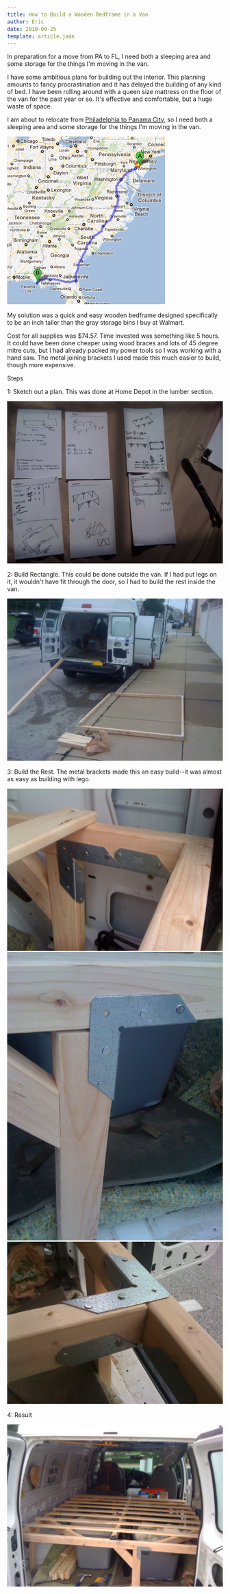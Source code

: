 ```yaml
---
title: How to Build a Wooden Bedframe in a Van
author: Eric
date: 2010-09-25
template: article.jade
---
```


In preparation for a move from PA to FL, I need both a sleeping area and some storage for the things I'm moving in the van.

<span class="more"></span>

I have some ambitious plans for building out the interior. This planning amounts to fancy procrastination and it has delayed the building of any kind of bed. I have been rolling around with a queen size mattress on the floor of the van for the past year or so. It's effective and comfortable, but a huge waste of space.

I am about to relocate from [Philadelphia to Panama City](http://maps.google.com/maps?q=philadelphia+pa+to+panama+city+fl), so I need both a sleeping area and some storage for the things I'm moving in the van.

![Trip Map](1-trip-map.png)

My solution was a quick and easy wooden bedframe designed specifically to be an inch taller than the gray storage bins I buy at Walmart.

Cost for all supplies was $74.57. Time invested was something like 5 hours. It could have been done cheaper using wood braces and lots of 45 degree mitre cuts, but I had already packed my power tools so I was working with a hand saw. The metal joining brackets I used made this much easier to build, though more expensive.

Steps

1: Sketch out a plan. This was done at Home Depot in the lumber section.

![Sketches](2-plan.jpg)

2: Build Rectangle. This could be done outside the van. If I had put legs on it, it wouldn't have fit through the door, so I had to build the rest inside the van.

![Outside](3-build-frame.jpg)

3: Build the Rest. The metal brackets made this an easy build--it was almost as easy as building with lego.

![Corner](4-corner-brace.jpg)
![Legbrace](5-angle-brace.jpg)
![Supportbeam](6-double-brace.jpg)

4: Result

![Complete Wooden Bed Frame in Van](7-finished-bed-frame-in-van.jpg)

